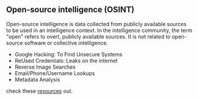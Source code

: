 ## Open-source intelligence (OSINT)
Open-source intelligence is data collected from publicly available sources to be used in an intelligence context. In the intelligence community, the term "open" refers to overt, publicly available sources. It is not related to open-source software or collective intelligence.


- Google Hacking: To Find Unsecure Systems
- ReUsed Credentials: Leaks on the internet
- Reverse Image Searches
- Email/Phone/Username Lookups
- Metadata Analysis

check these [resources](https://github.com/jivoi/awesome-osint) out.